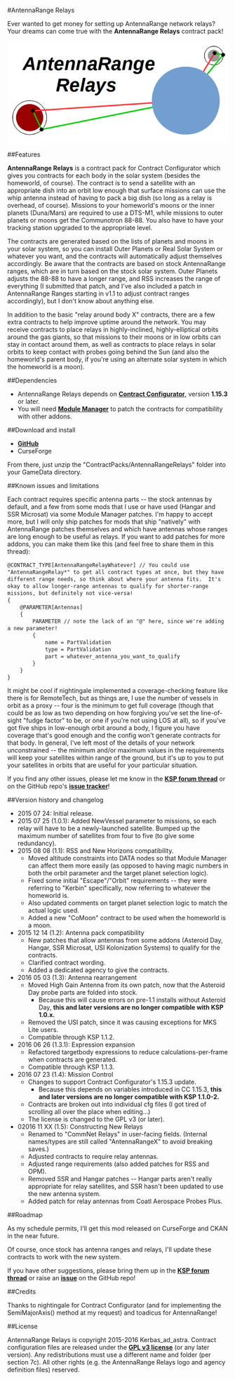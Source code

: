 #AntennaRange Relays

Ever wanted to get money for setting up AntennaRange network relays?  Your dreams can come true with the **AntennaRange Relays** contract pack!

![AntennaRange Relays logo](https://raw.githubusercontent.com/Kerbas-ad-astra/AntennaRange-Relays/master/AntennaRangeRelaysLogo.png)

##Features

**AntennaRange Relays** is a contract pack for Contract Configurator which gives you contracts for each body in the solar system (besides the homeworld, of course).  The contract is to send a satellite with an appropriate dish into an orbit low enough that surface missions can use the whip antenna instead of having to pack a big dish (so long as a relay is overhead, of course).  Missions to your homeworld's moons or the inner planets (Duna/Mars) are required to use a DTS-M1, while missions to outer planets or moons get the Communotron 88-88.  You also have to have your tracking station upgraded to the appropriate level.

The contracts are generated based on the lists of planets and moons in your solar system, so you can install Outer Planets or Real Solar System or whatever you want, and the contracts will automatically adjust themselves accordingly.  Be aware that the contracts are based on stock AntennaRange ranges, which are in turn based on the stock solar system.  Outer Planets adjusts the 88-88 to have a longer range, and RSS increases the range of everything (I submitted that patch, and I've also included a patch in AntennaRange Ranges starting in v1.1 to adjust contract ranges accordingly), but I don't know about anything else.

In addition to the basic "relay around body X" contracts, there are a few extra contracts to help improve uptime around the network.  You may receive contracts to place relays in highly-inclined, highly-elliptical orbits around the gas giants, so that missions to their moons or in low orbits can stay in contact around them, as well as contracts to place relays in solar orbits to keep contact with probes going behind the Sun (and also the homeworld's parent body, if you're using an alternate solar system in which the homeworld is a moon).

##Dependencies

* AntennaRange Relays depends on [**Contract Configurator**](http://forum.kerbalspaceprogram.com/threads/101604-1-0-2-Contract-Configurator-v1-0-4-2015-05-08), version **1.15.3** or later.
* You will need [**Module Manager**](http://forum.kerbalspaceprogram.com/index.php?/topic/50533-105-module-manager-2613-november-9th/) to patch the contracts for compatibility with other addons.

##Download and install

* [**GitHub**](https://github.com/Kerbas-ad-astra/AntennaRange-Relays/releases)
* CurseForge

From there, just unzip the "ContractPacks/AntennaRangeRelays" folder into your GameData directory.

##Known issues and limitations

Each contract requires specific antenna parts -- the stock antennas by default, and a few from some mods that I use or have used (Hangar and SSR Microsat) via some Module Manager patches.  I'm happy to accept more, but I will only ship patches for mods that ship "natively" with AntennaRange patches themselves and which have antennas whose ranges are long enough to be useful as relays.  If you want to add patches for more addons, you can make them like this (and feel free to share them in this thread):

```
@CONTRACT_TYPE[AntennaRangeRelayWhatever] // You could use "AntennaRangeRelay*" to get all contract types at once, but they have different range needs, so think about where your antenna fits.  It's okay to allow longer-range antennas to qualify for shorter-range missions, but definitely not vice-versa!
{
	@PARAMETER[Antennas]
	{
		PARAMETER // note the lack of an "@" here, since we're adding a new parameter!
		{
			name = PartValidation
			type = PartValidation
			part = whatever_antenna_you_want_to_qualify
		}
	}
}
```

It might be cool if nightingale implemented a coverage-checking feature like there is for RemoteTech, but as things are, I use the number of vessels in orbit as a proxy -- four is the minimum to get full coverage (though that could be as low as two depending on how forgiving you've set the line-of-sight "fudge factor" to be, or one if you're not using LOS at all), so if you've got five ships in low-enough orbit around a body, I figure you have coverage that's good enough and the config won't generate contracts for that body.  In general, I've left most of the details of your network unconstrained -- the minimum and/or maximum values in the requirements will keep your satellites within range of the ground, but it's up to you to put your satellites in orbits that are useful for your particular situation.

If you find any other issues, please let me know in the [**KSP forum thread**](http://forum.kerbalspaceprogram.com/threads/129704-1-0-2-4-Contract-Pack-AntennaRange-Relays-1-0-0-%282015-Jul-24%29) or on the GitHub repo's [**issue tracker**](https://github.com/Kerbas-ad-astra/AntennaRange-Relays/issues)!

##Version history and changelog

* 2015 07 24: Initial release.
* 2015 07 25 (1.0.1): Added NewVessel parameter to missions, so each relay will have to be a newly-launched satellite.  Bumped up the maximum number of satellites from four to five (to give some redundancy).
* 2015 08 08 (1.1): RSS and New Horizons compatibility.
	* Moved altitude constraints into DATA nodes so that Module Manager can affect them more easily (as opposed to having magic numbers in both the orbit parameter and the target planet selection logic).
	* Fixed some initial "Escape"/"Orbit" requirements -- they were referring to "Kerbin" specifically, now referring to whatever the homeworld is.
	* Also updated comments on target planet selection logic to match the actual logic used.
	* Added a new "CoMoon" contract to be used when the homeworld is a moon.
* 2015 12 14 (1.2): Antenna pack compatibility
	* New patches that allow antennas from some addons (Asteroid Day, Hangar, SSR Microsat, USI Kolonization Systems) to qualify for the contracts.
	* Clarified contract wording.
	* Added a dedicated agency to give the contracts.
* 2016 05 03 (1.3): Antenna rearrangement
	* Moved High Gain Antenna from its own patch, now that the Asteroid Day probe parts are folded into stock.
		* Because this will cause errors on pre-1.1 installs without Asteroid Day, **this and later versions are no longer compatible with KSP 1.0.x.**
	* Removed the USI patch, since it was causing exceptions for MKS Lite users.
	* Compatible through KSP 1.1.2.
* 2016 06 26 (1.3.1): Expression expansion
	* Refactored targetbody expressions to reduce calculations-per-frame when contracts are generated.
	* Compatible through KSP 1.1.3.
* 2016 07 23 (1.4): Mission Control
	* Changes to support Contract Configurator's 1.15.3 update.
		* Because this depends on variables introduced in CC 1.15.3, **this and later versions are no longer compatible with KSP 1.1.0-2.**
	* Contracts are broken out into individual cfg files (I got tired of scrolling all over the place when editing...)
	* The license is changed to the GPL v3 (or later).
* 02016 11 XX (1.5): Constructing New Relays
	* Renamed to "CommNet Relays" in user-facing fields.  (Internal names/types are still called "AntennaRangeX" to avoid breaking saves.)
	* Adjusted contracts to require relay antennas.
	* Adjusted range requirements (also added patches for RSS and OPM).
	* Removed SSR and Hangar patches -- Hangar parts aren't really appropriate for relay satellites, and SSR hasn't been updated to use the new antenna system.
	* Added patch for relay antennas from Coatl Aerospace Probes Plus.

##Roadmap

As my schedule permits, I'll get this mod released on CurseForge and CKAN in the near future.

Of course, once stock has antenna ranges and relays, I'll update these contracts to work with the new system.

If you have other suggestions, please bring them up in the [**KSP forum thread**](http://forum.kerbalspaceprogram.com/threads/129704-1-0-2-4-Contract-Pack-AntennaRange-Relays-1-0-0-%282015-Jul-24%29) or raise an [**issue**](https://github.com/Kerbas-ad-astra/AntennaRange-Relays/issues) on the GitHub repo!

##Credits

Thanks to nightingale for Contract Configurator (and for implementing the SemiMajorAxis() method at my request) and toadicus for AntennaRange!

##License

AntennaRange Relays is copyright 2015-2016 Kerbas_ad_astra.  Contract configuration files are released under the [**GPL v3 license**](https://www.gnu.org/licenses/gpl-3.0) (or any later version).  Any redistributions must use a different name and folder (per section 7c).  All other rights (e.g. the AntennaRange Relays logo and agency definition files) reserved.
